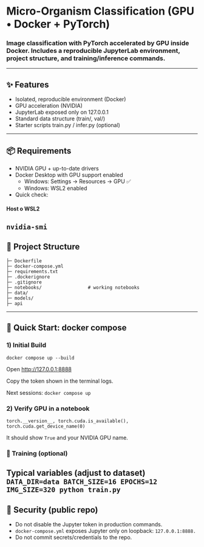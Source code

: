 # Micro-Organism Classification (GPU • Docker + PyTorch)

### Image classification with PyTorch accelerated by GPU inside Docker. Includes a reproducible JupyterLab environment, project structure, and training/inference commands.
---

## ✨ Features

- Isolated, reproducible environment (Docker)
- GPU acceleration (NVIDIA)
- JupyterLab exposed only on 127.0.0.1
- Standard data structure (train/, val/)
- Starter scripts train.py / infer.py (optional)
---

## 📦 Requirements

- NVIDIA GPU + up-to-date drivers
- Docker Desktop with GPU support enabled
    - Windows: Settings → Resources → GPU ✅
    - Windows: WSL2 enabled
- Quick check:
#### Host o WSL2
`nvidia-smi`
---

## 📁 Project Structure

```micro-organism-classification/
├─ Dockerfile
├─ docker-compose.yml
├─ requirements.txt
├─ .dockerignore
├─ .gitignore
├─ notebooks/                 # working notebooks
├─ data/                      
├─ models/                     
├─ api
```
---

## 🚀 Quick Start: docker compose
### 1) Initial Build 
`docker compose up --build`

Open <http://127.0.0.1:8888>

Copy the token shown in the terminal logs.

Next sessions: `docker compose up`

### 2) Verify GPU in a notebook
```import torch
torch.__version__, torch.cuda.is_available(), torch.cuda.get_device_name(0)
```
It should show `True` and your NVIDIA GPU name.

### 🧪 Training (optional)

Typical variables (adjust to dataset)
`DATA_DIR=data BATCH_SIZE=16 EPOCHS=12 IMG_SIZE=320 python train.py`
---

## 🔐 Security (public repo)

- Do not disable the Jupyter token in production commands.
- `docker-compose.yml` exposes Jupyter only on loopback: `127.0.0.1:8888.`
- Do not commit secrets/credentials to the repo.

